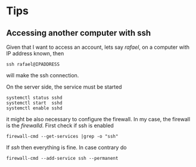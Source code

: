 # Tips

## Accessing another computer with ssh

Given that I want to access an account, lets say <em>rafael</em>,
on a computer with IP address known, then
```
ssh rafael@IPADDRESS
```
will make the ssh connection.

On the server side, the service must be started
```
systemctl status sshd
systemctl start  sshd
systemctl enable sshd
```
it might be also necessary to configure the firewall.
In my case, the firewall is the <em>firewalld</em>.
First check if ssh is enabled
```
firewall-cmd --get-services |grep -o "ssh"
```
If <em>ssh</em> then everything is fine. In case contrary
do
```
firewall-cmd --add-service ssh --permanent
```
